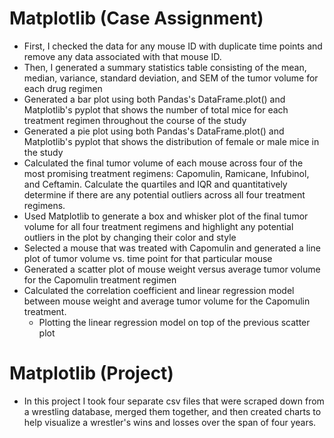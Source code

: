 # Matplotlib (Case Assignment)
- First, I checked the data for any mouse ID with duplicate time points and remove any data associated with that mouse ID.
- Then, I generated a summary statistics table consisting of the mean, median, variance, standard deviation, and SEM of the tumor volume for each drug regimen
- Generated a bar plot using both Pandas's DataFrame.plot() and Matplotlib's pyplot that shows the number of total mice for each treatment regimen throughout the course of the study
- Generated a pie plot using both Pandas's DataFrame.plot() and Matplotlib's pyplot that shows the distribution of female or male mice in the study
- Calculated the final tumor volume of each mouse across four of the most promising treatment regimens: Capomulin, Ramicane, Infubinol, and Ceftamin. Calculate the quartiles and IQR and quantitatively determine if there are any potential outliers across all four treatment regimens.
- Used Matplotlib to generate a box and whisker plot of the final tumor volume for all four treatment regimens and highlight any potential outliers in the plot by changing their color and style
- Selected a mouse that was treated with Capomulin and generated a line plot of tumor volume vs. time point for that particular mouse
- Generated a scatter plot of mouse weight versus average tumor volume for the Capomulin treatment regimen
- Calculated the correlation coefficient and linear regression model between mouse weight and average tumor volume for the Capomulin treatment. 
    - Plotting the linear regression model on top of the previous scatter plot

# Matplotlib (Project)
-  In this project I took four separate csv files that were scraped down from a wrestling database, merged them together, and then created charts to help visualize a wrestler's wins and losses over the span of four years.

